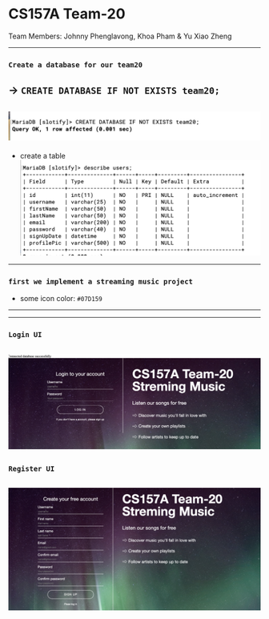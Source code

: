 # CS157A Team-20

Team Members:
Johnny Phenglavong,
Khoa Pham
& Yu Xiao Zheng

---

### `Create a database for our team20`
-> `CREATE DATABASE IF NOT EXISTS team20;`
---
![](img/2019-09-10-13-19-44.png)
---
- create a table
![](img/2019-09-10-13-22-02.png)
---


### `first we implement a streaming music project `
- some icon color:
`#07D159`
---

---
### `Login UI`
![](img/2019-09-15-13-03-22.png)
---

### `Register UI`
![](img/2019-09-15-13-03-53.png)
---
